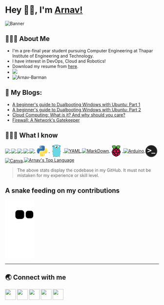 # Hey 👋🏻, I'm [Arnav!](https://linktr.ee/arnav_barman)
![Banner](https://i.ibb.co/VTfnPv1/1643148388409.jpg)
## 🧔🏻‍♂️ About Me
- I'm a pre-final year student pursuing Computer Engineering at Thapar Institute of Engineering and Technology.
- I have interest in DevOps, Cloud and Robotics!
- Download my resume from [here](https://drive.google.com/file/d/1Kx7VO261CURP6AfkIUSxvE2wGD-N5jKh/view?usp=share_link).
- <img src="https://img.shields.io/github/followers/Arnav-Barman?label=Follow&style=social" />
- <img src="https://komarev.com/ghpvc/?username=Arnav-Barman&label=Profile%20views&color=0e75b6&style=flat" alt="Arnav-Barman" />

## 📝 My Blogs:
- [A beginner's guide to Dualbooting Windows with Ubuntu: Part 1](https://blog.kubesimplify.com/a-beginners-guide-to-dualbooting-windows-with-ubuntu-part-1)
- [A beginner's guide to Dualbooting Windows with Ubuntu: Part 2](https://blog.kubesimplify.com/a-beginners-guide-to-dualbooting-windows-with-ubuntu-part-2)
- [Cloud Computing: What is it? And why should you care?](https://blog.kubesimplify.com/cloud-computing)
- [Firewall: A Network's Gatekeeper](https://blog.kubesimplify.com/firewall-a-networks-gatekeeper)

## 👨🏻‍💻 **What I know**
<p align="left"> 
    <a href="https://www.java.com" target="_blank"> <img align="center" src="https://img.icons8.com/color/48/000000/java-coffee-cup-logo.png"/> </a>
    <a href="" target="_blank"> <img align="center" src="https://img.icons8.com/color/48/000000/c-plus-plus-logo.png"/> </a>
    <a href="https://git-scm.com/" target="_blank"> <img align="center" src="https://img.icons8.com/color/48/000000/git.png"/> </a> 
    <a href="https://www.linux.org/" target="_blank"> <img align="center" src="https://img.icons8.com/color/48/000000/linux--v1.png"/> </a>
    <a href="https://www.postman.com/" target="_blank"> <img align="center" src="https://img.icons8.com/external-tal-revivo-shadow-tal-revivo/452/external-postman-is-the-only-complete-api-development-environment-logo-shadow-tal-revivo.png" width="43px"/> </a>
    <a href="https://www.python.org/" target="_blank"> <img align="center" src="https://raw.githubusercontent.com/devicons/devicon/master/icons/python/python-original.svg" alt="Python" width="43" height="43"/> </a>
    <a href="https://go.dev" target="_blank" rel="noreferrer"> <img align="center" src="https://raw.githubusercontent.com/devicons/devicon/master/icons/go/go-original.svg" alt="go" width="43" height="43"/> </a>
    <a href="https://www.yaml.org/" target="_blank"> <img align="center" src="https://avatars.githubusercontent.com/u/69535?s=200&v=4" alt="YAML" width="43" height="43"/> </a>
    <a href="https://daringfireball.net/projects/markdown/" target="_blank"> <img  align="center" src="https://img.icons8.com/fluency/48/000000/markdown.png" alt="MarkDown"/> </a>
    <a href="https://www.raspberrypi.org/" target="_blank"> <img align="center" src= "https://raw.githubusercontent.com/devicons/devicon/master/icons/raspberrypi/raspberrypi-original.svg" alt="Raspberry Pi" width="40" height="40"/> </a>
    <a href="https://www.arduino.cc/" target="_blank"> <img align="center" src= "https://img.icons8.com/fluency/48/000000/arduino.png" alt="Arduino" width="40" height="40"/> </a>
    <a href="https://www.digitalocean.com/community/tutorials/an-introduction-to-the-linux-terminal/" target="_blank"> <img align="center" src= "https://raw.githubusercontent.com/github/explore/80688e429a7d4ef2fca1e82350fe8e3517d3494d/topics/terminal/terminal.png" width="40" height="40"/> </a>
    <a href="https://www.canva.com" target="_blank"> <img align="center" src= "https://upload.wikimedia.org/wikipedia/commons/thumb/0/08/Canva_icon_2021.svg/600px-Canva_icon_2021.svg.png" alt="Canva" width="40" height="40> </a>
</p>
<br><br>
<p align="left">
<a href="https://github.com/Arnav-Barman/github-readme-stats"><img alt="Arnav's Top Language" src="https://github-readme-stats.vercel.app/api/top-langs/?username=Arnav-Barman&langs_count=8&count_private=true&layout=compact&theme=react&hide_border=true&bg_color=0D1117" /></a>
<br>
        
>  The above stats display the codebase in my GitHub. It must not be mistaken for my experience or skill level.
        
</p>
        
## A snake feeding on my contributions
![snake gif](https://github.com/Arnav-Barman/Arnav-Barman/blob/output/github-contribution-grid-snake.svg)

--- 

## 🌏 Connect with me 

<p align="left">
<a href = "https://www.linkedin.com/in/arnavbarman/"><img src="https://img.icons8.com/fluent/48/000000/linkedin.png" width="35" height="35" /></a>
<a href = "https://instagram.com/_arnavbarman_"><img src="https://img.icons8.com/fluent/48/000000/instagram-new.png" width="35" height="35" /></a>
<a href = "https://twitter.com/barman_arnav"><img src="https://img.icons8.com/color/48/000000/twitter--v1.png" width="35" height="35"/></a> 
<a href="mailto:arnavbarman1@gmail.com"><img src="https://img.icons8.com/color/48/000000/gmail-new.png" width="35" height="35"/></a> 
<a href="https://hashnode.com/@ArnavBarman"><img src="https://img.icons8.com/color/48/000000/hashnode.png" width="35" height="35"/></a>
</p>
        
<!-- ## 😀 Support me in my journey
    
<a href="https://www.buymeacoffee.com/arnavbarman"><img src="https://img.buymeacoffee.com/button-api/?text=Buy me a coffee&emoji=&slug=arnavbarman&button_colour=FFDD00&font_colour=000000&font_family=Cookie&outline_colour=000000&coffee_colour=ffffff" width="20%" height="20%"/></a>
-->
